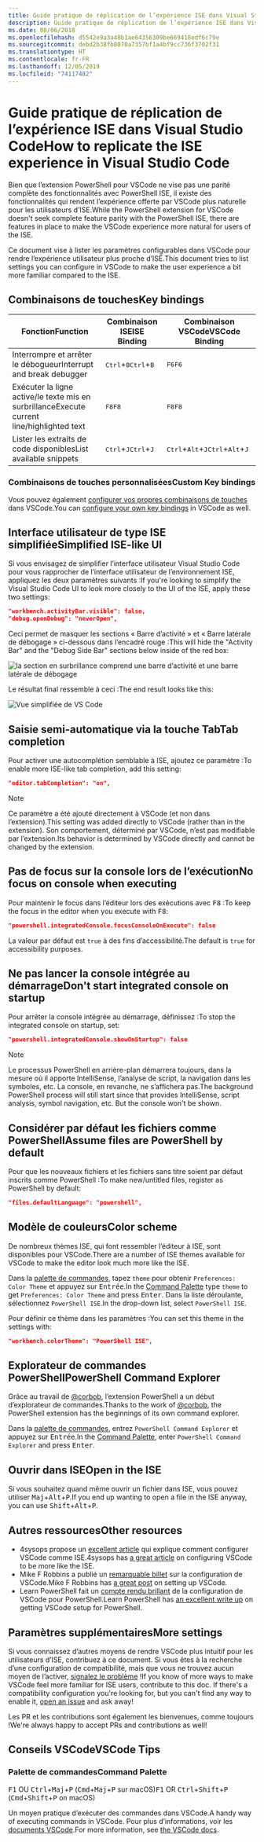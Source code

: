```yaml
---
title: Guide pratique de réplication de l’expérience ISE dans Visual Studio Code
description: Guide pratique de réplication de l’expérience ISE dans Visual Studio Code
ms.date: 08/06/2018
ms.openlocfilehash: d5542e9a3a48b1ae64356309be669418edf6c79e
ms.sourcegitcommit: debd2b38fb8070a7357bf1a4bf9cc736f3702f31
ms.translationtype: HT
ms.contentlocale: fr-FR
ms.lasthandoff: 12/05/2019
ms.locfileid: "74117482"
---
```

# <a name="how-to-replicate-the-ise-experience-in-visual-studio-code"></a><span data-ttu-id="0f7a2-103">Guide pratique de réplication de l’expérience ISE dans Visual Studio Code</span><span class="sxs-lookup"><span data-stu-id="0f7a2-103">How to replicate the ISE experience in Visual Studio Code</span></span>

<span data-ttu-id="0f7a2-104">Bien que l’extension PowerShell pour VSCode ne vise pas une parité complète des fonctionnalités avec PowerShell ISE, il existe des fonctionnalités qui rendent l’expérience offerte par VSCode plus naturelle pour les utilisateurs d’ISE.</span><span class="sxs-lookup"><span data-stu-id="0f7a2-104">While the PowerShell extension for VSCode doesn't seek complete feature parity with the PowerShell ISE, there are features in place to make the VSCode experience more natural for users of the ISE.</span></span>

<span data-ttu-id="0f7a2-105">Ce document vise à lister les paramètres configurables dans VSCode pour rendre l’expérience utilisateur plus proche d’ISE.</span><span class="sxs-lookup"><span data-stu-id="0f7a2-105">This document tries to list settings you can configure in VSCode to make the user experience a bit more familiar compared to the ISE.</span></span>

## <a name="key-bindings"></a><span data-ttu-id="0f7a2-106">Combinaisons de touches</span><span class="sxs-lookup"><span data-stu-id="0f7a2-106">Key bindings</span></span>

| <span data-ttu-id="0f7a2-107">Fonction</span><span class="sxs-lookup"><span data-stu-id="0f7a2-107">Function</span></span>                              | <span data-ttu-id="0f7a2-108">Combinaison ISE</span><span class="sxs-lookup"><span data-stu-id="0f7a2-108">ISE Binding</span></span>                  | <span data-ttu-id="0f7a2-109">Combinaison VSCode</span><span class="sxs-lookup"><span data-stu-id="0f7a2-109">VSCode Binding</span></span>                              |
| ----------------                      | -----------                  | --------------                              |
| <span data-ttu-id="0f7a2-110">Interrompre et arrêter le débogueur</span><span class="sxs-lookup"><span data-stu-id="0f7a2-110">Interrupt and break debugger</span></span>          | <span data-ttu-id="0f7a2-111"><kbd>Ctrl</kbd>+<kbd>B</kbd></span><span class="sxs-lookup"><span data-stu-id="0f7a2-111"><kbd>Ctrl</kbd>+<kbd>B</kbd></span></span> | <span data-ttu-id="0f7a2-112"><kbd>F6</kbd></span><span class="sxs-lookup"><span data-stu-id="0f7a2-112"><kbd>F6</kbd></span></span>                               |
| <span data-ttu-id="0f7a2-113">Exécuter la ligne active/le texte mis en surbrillance</span><span class="sxs-lookup"><span data-stu-id="0f7a2-113">Execute current line/highlighted text</span></span> | <span data-ttu-id="0f7a2-114"><kbd>F8</kbd></span><span class="sxs-lookup"><span data-stu-id="0f7a2-114"><kbd>F8</kbd></span></span>                | <span data-ttu-id="0f7a2-115"><kbd>F8</kbd></span><span class="sxs-lookup"><span data-stu-id="0f7a2-115"><kbd>F8</kbd></span></span>                               |
| <span data-ttu-id="0f7a2-116">Lister les extraits de code disponibles</span><span class="sxs-lookup"><span data-stu-id="0f7a2-116">List available snippets</span></span>               | <span data-ttu-id="0f7a2-117"><kbd>Ctrl</kbd>+<kbd>J</kbd></span><span class="sxs-lookup"><span data-stu-id="0f7a2-117"><kbd>Ctrl</kbd>+<kbd>J</kbd></span></span> | <span data-ttu-id="0f7a2-118"><kbd>Ctrl</kbd>+<kbd>Alt</kbd>+<kbd>J</kbd></span><span class="sxs-lookup"><span data-stu-id="0f7a2-118"><kbd>Ctrl</kbd>+<kbd>Alt</kbd>+<kbd>J</kbd></span></span> |

### <a name="custom-key-bindings"></a><span data-ttu-id="0f7a2-119">Combinaisons de touches personnalisées</span><span class="sxs-lookup"><span data-stu-id="0f7a2-119">Custom Key bindings</span></span>

<span data-ttu-id="0f7a2-120">Vous pouvez également [configurer vos propres combinaisons de touches](https://code.visualstudio.com/docs/getstarted/keybindings#_custom-keybindings-for-refactorings) dans VSCode.</span><span class="sxs-lookup"><span data-stu-id="0f7a2-120">You can [configure your own key bindings](https://code.visualstudio.com/docs/getstarted/keybindings#_custom-keybindings-for-refactorings) in VSCode as well.</span></span>

## <a name="simplified-ise-like-ui"></a><span data-ttu-id="0f7a2-121">Interface utilisateur de type ISE simplifiée</span><span class="sxs-lookup"><span data-stu-id="0f7a2-121">Simplified ISE-like UI</span></span>

<span data-ttu-id="0f7a2-122">Si vous envisagez de simplifier l’interface utilisateur Visual Studio Code pour vous rapprocher de l’interface utilisateur de l’environnement ISE, appliquez les deux paramètres suivants :</span><span class="sxs-lookup"><span data-stu-id="0f7a2-122">If you're looking to simplify the Visual Studio Code UI to look more closely to the UI of the ISE, apply these two settings:</span></span>

```json
"workbench.activityBar.visible": false,
"debug.openDebug": "neverOpen",
```

<span data-ttu-id="0f7a2-123">Ceci permet de masquer les sections « Barre d’activité » et « Barre latérale de débogage » ci-dessous dans l’encadré rouge :</span><span class="sxs-lookup"><span data-stu-id="0f7a2-123">This will hide the "Activity Bar" and the "Debug Side Bar" sections below inside of the red box:</span></span>

![la section en surbrillance comprend une barre d’activité et une barre latérale de débogage](images/How-To-Replicate-the-ISE-Experience-In-VSCode/1-highlighted-sidebar.png)

<span data-ttu-id="0f7a2-125">Le résultat final ressemble à ceci :</span><span class="sxs-lookup"><span data-stu-id="0f7a2-125">The end result looks like this:</span></span>

![Vue simplifiée de VS Code](images/How-To-Replicate-the-ISE-Experience-In-VSCode/2-simplified-ui.png)

## <a name="tab-completion"></a><span data-ttu-id="0f7a2-127">Saisie semi-automatique via la touche Tab</span><span class="sxs-lookup"><span data-stu-id="0f7a2-127">Tab completion</span></span>

<span data-ttu-id="0f7a2-128">Pour activer une autocomplétion semblable à ISE, ajoutez ce paramètre :</span><span class="sxs-lookup"><span data-stu-id="0f7a2-128">To enable more ISE-like tab completion, add this setting:</span></span>

```json
"editor.tabCompletion": "on",
```

> [!NOTE]
> <span data-ttu-id="0f7a2-129">Ce paramètre a été ajouté directement à VSCode (et non dans l’extension).</span><span class="sxs-lookup"><span data-stu-id="0f7a2-129">This setting was added directly to VSCode (rather than in the extension).</span></span> <span data-ttu-id="0f7a2-130">Son comportement, déterminé par VSCode, n’est pas modifiable par l’extension.</span><span class="sxs-lookup"><span data-stu-id="0f7a2-130">Its behavior is determined by VSCode directly and cannot be changed by the extension.</span></span>

## <a name="no-focus-on-console-when-executing"></a><span data-ttu-id="0f7a2-131">Pas de focus sur la console lors de l’exécution</span><span class="sxs-lookup"><span data-stu-id="0f7a2-131">No focus on console when executing</span></span>

<span data-ttu-id="0f7a2-132">Pour maintenir le focus dans l’éditeur lors des exécutions avec <kbd>F8</kbd> :</span><span class="sxs-lookup"><span data-stu-id="0f7a2-132">To keep the focus in the editor when you execute with <kbd>F8</kbd>:</span></span>

```json
"powershell.integratedConsole.focusConsoleOnExecute": false
```

<span data-ttu-id="0f7a2-133">La valeur par défaut est `true` à des fins d’accessibilité.</span><span class="sxs-lookup"><span data-stu-id="0f7a2-133">The default is `true` for accessibility purposes.</span></span>

## <a name="dont-start-integrated-console-on-startup"></a><span data-ttu-id="0f7a2-134">Ne pas lancer la console intégrée au démarrage</span><span class="sxs-lookup"><span data-stu-id="0f7a2-134">Don't start integrated console on startup</span></span>

<span data-ttu-id="0f7a2-135">Pour arrêter la console intégrée au démarrage, définissez :</span><span class="sxs-lookup"><span data-stu-id="0f7a2-135">To stop the integrated console on startup, set:</span></span>

```json
"powershell.integratedConsole.showOnStartup": false
```

> [!NOTE]
> <span data-ttu-id="0f7a2-136">Le processus PowerShell en arrière-plan démarrera toujours, dans la mesure où il apporte IntelliSense, l’analyse de script, la navigation dans les symboles, etc. La console, en revanche, ne s’affichera pas.</span><span class="sxs-lookup"><span data-stu-id="0f7a2-136">The background PowerShell process will still start since that provides IntelliSense, script analysis, symbol navigation, etc. But the console won't be shown.</span></span>

## <a name="assume-files-are-powershell-by-default"></a><span data-ttu-id="0f7a2-137">Considérer par défaut les fichiers comme PowerShell</span><span class="sxs-lookup"><span data-stu-id="0f7a2-137">Assume files are PowerShell by default</span></span>

<span data-ttu-id="0f7a2-138">Pour que les nouveaux fichiers et les fichiers sans titre soient par défaut inscrits comme PowerShell :</span><span class="sxs-lookup"><span data-stu-id="0f7a2-138">To make new/untitled files, register as PowerShell by default:</span></span>

```json
"files.defaultLanguage": "powershell",
```

## <a name="color-scheme"></a><span data-ttu-id="0f7a2-139">Modèle de couleurs</span><span class="sxs-lookup"><span data-stu-id="0f7a2-139">Color scheme</span></span>

<span data-ttu-id="0f7a2-140">De nombreux thèmes ISE, qui font ressembler l’éditeur à ISE, sont disponibles pour VSCode.</span><span class="sxs-lookup"><span data-stu-id="0f7a2-140">There are a number of ISE themes available for VSCode to make the editor look much more like the ISE.</span></span>

<span data-ttu-id="0f7a2-141">Dans la [palette de commandes], tapez `theme` pour obtenir `Preferences: Color Theme` et appuyez sur <kbd>Entrée</kbd>.</span><span class="sxs-lookup"><span data-stu-id="0f7a2-141">In the [Command Palette] type `theme` to get `Preferences: Color Theme` and press <kbd>Enter</kbd>.</span></span>
<span data-ttu-id="0f7a2-142">Dans la liste déroulante, sélectionnez `PowerShell ISE`.</span><span class="sxs-lookup"><span data-stu-id="0f7a2-142">In the drop-down list, select `PowerShell ISE`.</span></span>

<span data-ttu-id="0f7a2-143">Pour définir ce thème dans les paramètres :</span><span class="sxs-lookup"><span data-stu-id="0f7a2-143">You can set this theme in the settings with:</span></span>

```json
"workbench.colorTheme": "PowerShell ISE",
```

## <a name="powershell-command-explorer"></a><span data-ttu-id="0f7a2-144">Explorateur de commandes PowerShell</span><span class="sxs-lookup"><span data-stu-id="0f7a2-144">PowerShell Command Explorer</span></span>

<span data-ttu-id="0f7a2-145">Grâce au travail de [@corbob](https://github.com/corbob), l’extension PowerShell a un début d’explorateur de commandes.</span><span class="sxs-lookup"><span data-stu-id="0f7a2-145">Thanks to the work of [@corbob](https://github.com/corbob), the PowerShell extension has the beginnings of its own command explorer.</span></span>

<span data-ttu-id="0f7a2-146">Dans la [palette de commandes], entrez `PowerShell Command Explorer` et appuyez sur <kbd>Entrée</kbd>.</span><span class="sxs-lookup"><span data-stu-id="0f7a2-146">In the [Command Palette], enter `PowerShell Command Explorer` and press <kbd>Enter</kbd>.</span></span>

## <a name="open-in-the-ise"></a><span data-ttu-id="0f7a2-147">Ouvrir dans ISE</span><span class="sxs-lookup"><span data-stu-id="0f7a2-147">Open in the ISE</span></span>

<span data-ttu-id="0f7a2-148">Si vous souhaitez quand même ouvrir un fichier dans ISE, vous pouvez utiliser <kbd>Maj</kbd>+<kbd>Alt</kbd>+<kbd>P</kbd>.</span><span class="sxs-lookup"><span data-stu-id="0f7a2-148">If you end up wanting to open a file in the ISE anyway, you can use <kbd>Shift</kbd>+<kbd>Alt</kbd>+<kbd>P</kbd>.</span></span>

## <a name="other-resources"></a><span data-ttu-id="0f7a2-149">Autres ressources</span><span class="sxs-lookup"><span data-stu-id="0f7a2-149">Other resources</span></span>

- <span data-ttu-id="0f7a2-150">4sysops propose un [excellent article](https://4sysops.com/archives/make-visual-studio-code-look-and-behave-like-powershell-ise/) qui explique comment configurer VSCode comme ISE.</span><span class="sxs-lookup"><span data-stu-id="0f7a2-150">4sysops has [a great article](https://4sysops.com/archives/make-visual-studio-code-look-and-behave-like-powershell-ise/) on configuring VSCode to be more like the ISE.</span></span>
- <span data-ttu-id="0f7a2-151">Mike F Robbins a publié un [remarquable billet](https://mikefrobbins.com/2017/08/24/how-to-install-visual-studio-code-and-configure-it-as-a-replacement-for-the-powershell-ise/) sur la configuration de VSCode.</span><span class="sxs-lookup"><span data-stu-id="0f7a2-151">Mike F Robbins has [a great post](https://mikefrobbins.com/2017/08/24/how-to-install-visual-studio-code-and-configure-it-as-a-replacement-for-the-powershell-ise/) on setting up VSCode.</span></span>
- <span data-ttu-id="0f7a2-152">Learn PowerShell fait un [compte rendu brillant](https://www.learnpwsh.com/setup-vs-code-for-powershell/) de la configuration de VSCode pour PowerShell.</span><span class="sxs-lookup"><span data-stu-id="0f7a2-152">Learn PowerShell has [an excellent write up](https://www.learnpwsh.com/setup-vs-code-for-powershell/) on getting VSCode setup for PowerShell.</span></span>

## <a name="more-settings"></a><span data-ttu-id="0f7a2-153">Paramètres supplémentaires</span><span class="sxs-lookup"><span data-stu-id="0f7a2-153">More settings</span></span>

<span data-ttu-id="0f7a2-154">Si vous connaissez d’autres moyens de rendre VSCode plus intuitif pour les utilisateurs d’ISE, contribuez à ce document. Si vous êtes à la recherche d’une configuration de compatibilité, mais que vous ne trouvez aucun moyen de l’activer, [signalez le problème](https://github.com/PowerShell/vscode-powershell/issues/new/choose) !</span><span class="sxs-lookup"><span data-stu-id="0f7a2-154">If you know of more ways to make VSCode feel more familiar for ISE users, contribute to this doc. If there's a compatibility configuration you're looking for, but you can't find any way to enable it, [open an issue](https://github.com/PowerShell/vscode-powershell/issues/new/choose) and ask away!</span></span>

<span data-ttu-id="0f7a2-155">Les PR et les contributions sont également les bienvenues, comme toujours !</span><span class="sxs-lookup"><span data-stu-id="0f7a2-155">We're always happy to accept PRs and contributions as well!</span></span>

## <a name="vscode-tips"></a><span data-ttu-id="0f7a2-156">Conseils VSCode</span><span class="sxs-lookup"><span data-stu-id="0f7a2-156">VSCode Tips</span></span>

### <a name="command-palette"></a><span data-ttu-id="0f7a2-157">Palette de commandes</span><span class="sxs-lookup"><span data-stu-id="0f7a2-157">Command Palette</span></span>

<span data-ttu-id="0f7a2-158"><kbd>F1</kbd> OU <kbd>Ctrl</kbd>+<kbd>Maj</kbd>+<kbd>P</kbd> (<kbd>Cmd</kbd>+<kbd>Maj</kbd>+<kbd>P</kbd> sur macOS)</span><span class="sxs-lookup"><span data-stu-id="0f7a2-158"><kbd>F1</kbd> OR <kbd>Ctrl</kbd>+<kbd>Shift</kbd>+<kbd>P</kbd> (<kbd>Cmd</kbd>+<kbd>Shift</kbd>+<kbd>P</kbd> on macOS)</span></span>

<span data-ttu-id="0f7a2-159">Un moyen pratique d’exécuter des commandes dans VSCode.</span><span class="sxs-lookup"><span data-stu-id="0f7a2-159">A handy way of executing commands in VSCode.</span></span>
<span data-ttu-id="0f7a2-160">Pour plus d’informations, voir les [documents VSCode](https://code.visualstudio.com/docs/getstarted/userinterface#_command-palette).</span><span class="sxs-lookup"><span data-stu-id="0f7a2-160">For more information, see [the VSCode docs](https://code.visualstudio.com/docs/getstarted/userinterface#_command-palette).</span></span>

[Palette de commandes]: #command-palette
[Command Palette]: #command-palette
